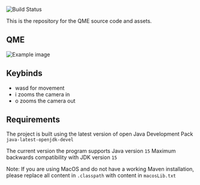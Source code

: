 ![Build Status](https://github.com/adamhutchings/qme5/workflows/maven/badge.svg)

This is the repository for the QME source code and assets.

## QME
![Example image](https://github.com/adamhutchings/qme5/blob/master/info/full_view_01.png?raw=true)

## Keybinds
- wasd for movement
- i zooms the camera in
- o zooms the camera out

## Requirements
The project is built using the latest version of open Java Development Pack
`java-latest-openjdk-devel`

The current version the program supports Java version `15`
Maximum backwards compatibility with JDK version `15`


Note: If you are using MacOS and do not have a working Maven installation, please replace all content in `.classpath` with content in `macosLib.txt`
